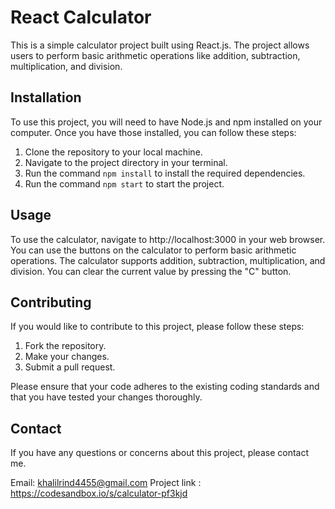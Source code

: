 # React Calculator

This is a simple calculator project built using React.js. The project allows users to perform basic arithmetic operations like addition, subtraction, multiplication, and division.

## Installation

To use this project, you will need to have Node.js and npm installed on your computer. Once you have those installed, you can follow these steps:

1. Clone the repository to your local machine.
2. Navigate to the project directory in your terminal.
3. Run the command `npm install` to install the required dependencies.
4. Run the command `npm start` to start the project.

## Usage

To use the calculator, navigate to http://localhost:3000 in your web browser. You can use the buttons on the calculator to perform basic arithmetic operations. The calculator supports addition, subtraction, multiplication, and division. You can clear the current value by pressing the "C" button.

## Contributing

If you would like to contribute to this project, please follow these steps:

1. Fork the repository.
2. Make your changes.
3. Submit a pull request.

Please ensure that your code adheres to the existing coding standards and that you have tested your changes thoroughly.

## Contact

If you have any questions or concerns about this project, please contact me.

Email: khalilrind4455@gmail.com
Project link : https://codesandbox.io/s/calculator-pf3kjd
